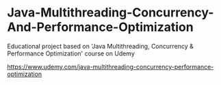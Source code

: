 # Java-Multithreading-Concurrency-And-Performance-Optimization
Educational project based on 'Java Multithreading, Concurrency & Performance Optimization' course on Udemy 

https://www.udemy.com/java-multithreading-concurrency-performance-optimization

